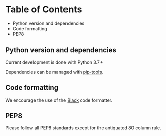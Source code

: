 # Table of Contents

* Python version and dependencies
* Code formatting
* PEP8

## Python version and dependencies

Current development is done with Python 3.7+

Dependencies can be managed with [pip-tools](https://github.com/jazzband/pip-tools).

## Code formatting

We encourage the use of the [Black](https://black.readthedocs.io/en/stable/) code formatter.

## PEP8

Please follow all PEP8 standards except for the antiquated 80 column rule.
